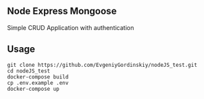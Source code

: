 ## Node Express Mongoose 
Simple CRUD Application with authentication 

## Usage
    git clone https://github.com/EvgeniyGordinskiy/nodeJS_test.git
    cd nodeJS_test
    docker-compose build
    cp .env.example .env
    docker-compose up
